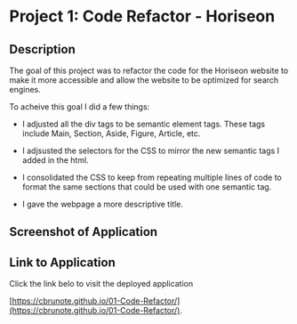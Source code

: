 # Project 1: Code Refactor - Horiseon
## Description

The goal of this project was to refactor the code for the Horiseon website to make it more accessible and allow the website to be optimized for search engines.

To acheive this goal I did a few things:

- I adjusted all the div tags to be semantic element tags. These tags include Main, Section, Aside, Figure, Article, etc.

- I adjsusted the selectors for the CSS to mirror the new semantic tags I added in the html.

- I consolidated the CSS to keep from repeating multiple lines of code to format the same sections that could be used with one semantic tag.

- I gave the webpage a more descriptive title.

## Screenshot of Application

## Link to Application

Click the link belo to visit the deployed application

[https://cbrunote.github.io/01-Code-Refactor/](https://cbrunote.github.io/01-Code-Refactor/).
